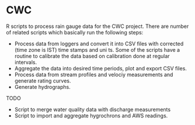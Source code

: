 # CWC
R scripts to process rain gauge data for the CWC project.
There are number of related scripts which basically run the following steps:

* Process data from loggers and convert it into CSV files with corrected (time zone is IST) time stamps and uni
ts. Some of the scripts have a routine to calibrate the data based on calibration done at regular intervals.
* Aggregate the data into desired time periods, plot and export CSV files.
* Process data from stream profiles and velociy measurements and generate rating curves.
* Generate hydrographs.

TODO

* Script to merge water quality data with discharge measurements
* Script to import and aggregate hygrochrons and AWS readings.
